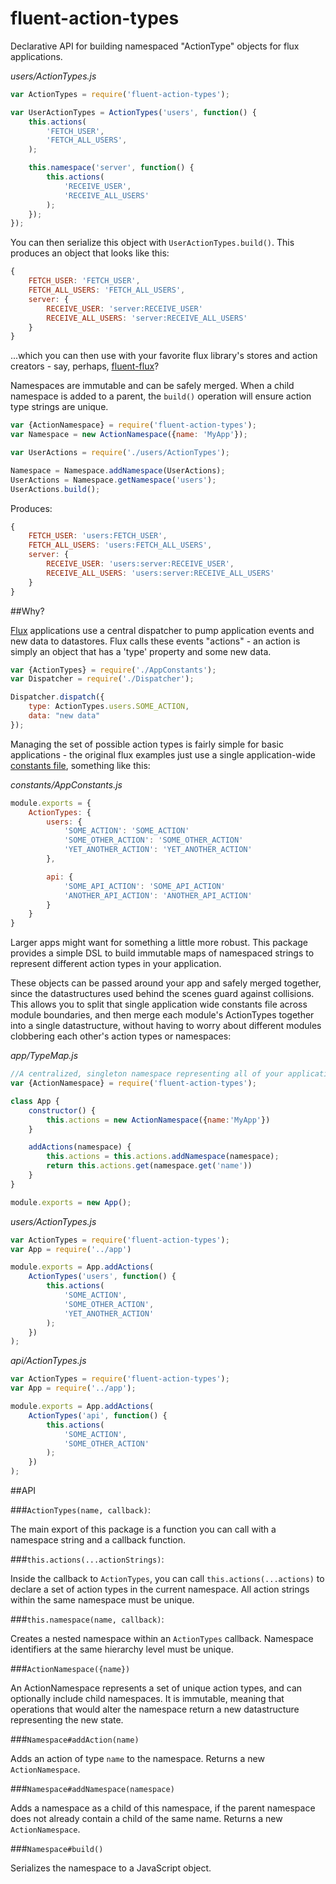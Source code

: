 fluent-action-types
===================

Declarative API for building namespaced "ActionType" objects for flux applications.

*users/ActionTypes.js*
```js
var ActionTypes = require('fluent-action-types');

var UserActionTypes = ActionTypes('users', function() {
	this.actions(
		'FETCH_USER',
		'FETCH_ALL_USERS',
	);

	this.namespace('server', function() {
		this.actions(
			'RECEIVE_USER',
			'RECEIVE_ALL_USERS'
		);
	});
});
```

You can then serialize this object with `UserActionTypes.build()`. This produces an object that looks like this:
```js
{
	FETCH_USER: 'FETCH_USER',
	FETCH_ALL_USERS: 'FETCH_ALL_USERS',
	server: {
		RECEIVE_USER: 'server:RECEIVE_USER'
		RECEIVE_ALL_USERS: 'server:RECEIVE_ALL_USERS'
	}
}
```

...which you can then use with your favorite flux library's stores and action creators - say, perhaps, [fluent-flux](https://github.com/iirvine/fluent-flux)?

Namespaces are immutable and can be safely merged. When a child namespace is added to a parent, the `build()` operation will ensure action type strings are unique.

```js
var {ActionNamespace} = require('fluent-action-types');
var Namespace = new ActionNamespace({name: 'MyApp'});

var UserActions = require('./users/ActionTypes');

Namespace = Namespace.addNamespace(UserActions);
UserActions = Namespace.getNamespace('users');
UserActions.build();
```

Produces: 

```js
{
	FETCH_USER: 'users:FETCH_USER',
	FETCH_ALL_USERS: 'users:FETCH_ALL_USERS',
	server: {
		RECEIVE_USER: 'users:server:RECEIVE_USER',
		RECEIVE_ALL_USERS: 'users:server:RECEIVE_ALL_USERS'
	}
}
```


##Why?

[Flux](https://github.com/facebook/flux) applications use a central dispatcher to pump application events and new data to datastores. Flux calls these events "actions" - an action is simply an object that has a 'type' property and some new data. 

```js
var {ActionTypes} = require('./AppConstants');
var Dispatcher = require('./Dispatcher');

Dispatcher.dispatch({
	type: ActionTypes.users.SOME_ACTION,
	data: "new data"
});
```

Managing the set of possible action types is fairly simple for basic applications - the original flux examples just use a single application-wide [constants file](https://github.com/facebook/flux/blob/master/examples/flux-chat/js/constants/ChatConstants.js), something like this:

*constants/AppConstants.js*
```js
module.exports = {
	ActionTypes: {
		users: {
			'SOME_ACTION': 'SOME_ACTION'
			'SOME_OTHER_ACTION': 'SOME_OTHER_ACTION'
			'YET_ANOTHER_ACTION': 'YET_ANOTHER_ACTION'
		},

		api: {
			'SOME_API_ACTION': 'SOME_API_ACTION'
			'ANOTHER_API_ACTION': 'ANOTHER_API_ACTION'
		}
	}
}
```

Larger apps might want for something a little more robust. This package provides a simple DSL to build immutable maps of namespaced strings to represent different action types in your application.

These objects can be passed around your app and safely merged together, since the datastructures used behind the scenes guard against collisions. This allows you to split that single application wide constants file across module boundaries, and then merge each module's ActionTypes together into a single datastructure, without having to worry about different modules clobbering each other's action types or namespaces:

*app/TypeMap.js*
```js
//A centralized, singleton namespace representing all of your application's action types
var {ActionNamespace} = require('fluent-action-types');

class App {
	constructor() {
		this.actions = new ActionNamespace({name:'MyApp'})
	}

	addActions(namespace) {
		this.actions = this.actions.addNamespace(namespace);
		return this.actions.get(namespace.get('name'))
	}
} 

module.exports = new App();
```

*users/ActionTypes.js*
```js
var ActionTypes = require('fluent-action-types');
var App = require('../app')

module.exports = App.addActions(
	ActionTypes('users', function() {
		this.actions(
			'SOME_ACTION',
			'SOME_OTHER_ACTION',
			'YET_ANOTHER_ACTION'
		);
	})
);
```

*api/ActionTypes.js*
```js
var ActionTypes = require('fluent-action-types');
var App = require('../app');

module.exports = App.addActions(
	ActionTypes('api', function() {
		this.actions(
			'SOME_ACTION',
			'SOME_OTHER_ACTION'
		);
	})
);
```

##API

###`ActionTypes(name, callback)`: 

The main export of this package is a function you can call with a namespace string and a callback function. 

###`this.actions(...actionStrings)`:

Inside the callback to `ActionTypes`, you can call `this.actions(...actions)` to declare a set of action types in the current namespace. All action strings within the same namespace must be unique.

###`this.namespace(name, callback)`:

Creates a nested namespace within an `ActionTypes` callback. Namespace identifiers at the same hierarchy level must be unique.

###`ActionNamespace({name})`

An ActionNamespace represents a set of unique action types, and can optionally include child namespaces. It is immutable, meaning that operations that would alter the namespace return a new datastructure representing the new state.

###`Namespace#addAction(name)`

Adds an action of type `name` to the namespace. Returns a new `ActionNamespace`.

###`Namespace#addNamespace(namespace)`

Adds a namespace as a child of this namespace, if the parent namespace does not already contain a child of the same name. Returns a new `ActionNamespace`.

###`Namespace#build()`

Serializes the namespace to a JavaScript object.